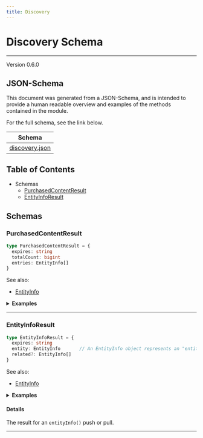 ```yaml
---
title: Discovery
---
```

# Discovery Schema
---
Version 0.6.0


## JSON-Schema
This document was generated from a JSON-Schema, and is intended to provide a human readable overview and examples of the methods contained in the module.

For the full schema, see the link below.

| Schema |
|--------|
| [discovery.json](https://github.com/rdkcentral/firebolt-openrpc/blob/feature/badger-parity/src/schemas/discovery.json) |

## Table of Contents
 
 - Schemas
    - [PurchasedContentResult](#purchasedcontentresult)
    - [EntityInfoResult](#entityinforesult)

## Schemas

### PurchasedContentResult

```typescript
type PurchasedContentResult = {
  expires: string
  totalCount: bigint
  entries: EntityInfo[]
}
```

See also: 

 - [EntityInfo](../../schemas/entertainment#/definitions/entityinfo)


<details>
  <summary><b>Examples</b></summary>

```json
```

</details>

---

### EntityInfoResult

```typescript
type EntityInfoResult = {
  expires: string
  entity: EntityInfo       // An EntityInfo object represents an "entity" on the platform. Currently, only entities of type `program` are supported. `programType` must be supplied to identify the program type.
  related?: EntityInfo[]
}
```

See also: 

 - [EntityInfo](../../schemas/entertainment#/definitions/entityinfo)


<details>
  <summary><b>Examples</b></summary>

```json
```

</details>

#### Details

The result for an `entityInfo()` push or pull.

---


